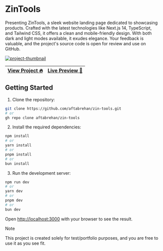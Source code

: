 # ZinTools

Presenting ZinTools, a sleek website landing page dedicated to showcasing products. Crafted with the latest technologies like Next.js 14, TypeScript, and Tailwind CSS, it offers a clean and mobile-friendly design. With both dark and light modes available, it exudes elegance. Your feedback is valuable, and the project's source code is open for review and use on GitHub.

<a href="https://aftabrehan.com/portfolio/product-based-website"><img src="https://github.com/aftabrehan/zin-tools/assets/93012310/ad2cc38f-408b-41ba-9c25-e00af3725482" alt="project-thumbnail"/></a>

| [View Project 🔥](https://aftabrehan.com/portfolio/product-based-website) | [Live Preview 🚀](https://zin-tools.vercel.app) |
| -------------------------------------------------------------------------------- | ---------------------------------------------------------------- |

## Getting Started

1. Clone the repository:

```bash
git clone https://github.com/aftabrehan/zin-tools.git
# or
gh repo clone aftabrehan/zin-tools
```

2. Install the required dependencies:

```bash
npm install
# or
yarn install
# or
pnpm install
# or
bun install
```

3. Run the development server:

```bash
npm run dev
# or
yarn dev
# or
pnpm dev
# or
bun dev
```

Open [http://localhost:3000](http://localhost:3000) with your browser to see the result.

> [!NOTE]
> This project is created solely for test/portfolio purposes, and you are free to use it as you see fit.

